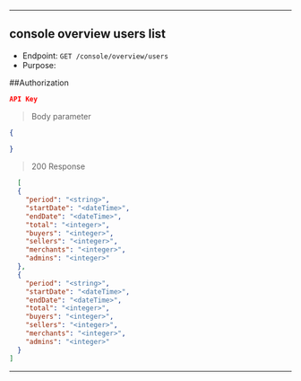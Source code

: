
----------------------------------------------------------------------------------
## console overview users list
* Endpoint: `GET /console/overview/users`
* Purpose: 

##Authorization

```json
API Key
```

> Body parameter

```json
{
  
}
```
> 200 Response

```json
  [
  {
    "period": "<string>",
    "startDate": "<dateTime>",
    "endDate": "<dateTime>",
    "total": "<integer>",
    "buyers": "<integer>",
    "sellers": "<integer>",
    "merchants": "<integer>",
    "admins": "<integer>"
  },
  {
    "period": "<string>",
    "startDate": "<dateTime>",
    "endDate": "<dateTime>",
    "total": "<integer>",
    "buyers": "<integer>",
    "sellers": "<integer>",
    "merchants": "<integer>",
    "admins": "<integer>"
  }
]
```
----------------------------------------------------------------------------------